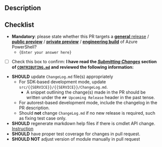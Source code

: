 <!-- DO NOT DELETE THIS TEMPLATE -->

## Description

<!-- Please add a brief description of the changes made in this PR. If you have an ongoing or finished cmdlet design, please paste the link below. -->

## Checklist

- **Mandatory**: please state whether this PR targets a [**general** release](../blob/main/CONTRIBUTING.md#target-release-types) / [**public preview**](../blob/main/CONTRIBUTING.md#target-release-types) / [**private preview**]((../blob/main/CONTRIBUTING.md#target-release-types)) / [**engineering build**](../blob/main/CONTRIBUTING.md#target-release-types) of Azure PowerShell?
    - `{Enter your answer here}`
- [ ] Check this box to confirm: **I have read the [_Submitting Changes_](../blob/main/CONTRIBUTING.md#submitting-changes) section of [`CONTRIBUTING.md`](../blob/main/CONTRIBUTING.md) and reviewed the following information:**

* **SHOULD** update `ChangeLog.md` file(s) appropriately
    * For SDK-based development mode, update `src/{{SERVICE}}/{{SERVICE}}/ChangeLog.md`.
        * A snippet outlining the change(s) made in the PR should be written under the `## Upcoming Release` header in the past tense. 
    * For autorest-based development mode, include the changelog in the PR description.
    * Should **not** change `ChangeLog.md` if no new release is required, such as fixing test case only.
* **SHOULD** regenerate markdown help files if there is cmdlet API change. [Instruction](../blob/main/documentation/development-docs/help-generation.md#updating-all-markdown-files-in-a-module)
* **SHOULD** have proper test coverage for changes in pull request.
* **SHOULD NOT** adjust version of module manually in pull request
